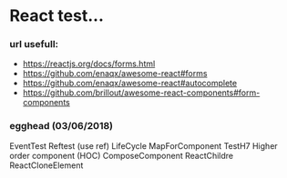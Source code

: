 # React test...

### url usefull:

* https://reactjs.org/docs/forms.html
* https://github.com/enaqx/awesome-react#forms
* https://github.com/enaqx/awesome-react#autocomplete
* https://github.com/brillout/awesome-react-components#form-components


### egghead (03/06/2018)

EventTest
Reftest (use ref)
LifeCycle
MapForComponent
TestH7
Higher order component (HOC)
ComposeComponent
ReactChildre
ReactCloneElement
